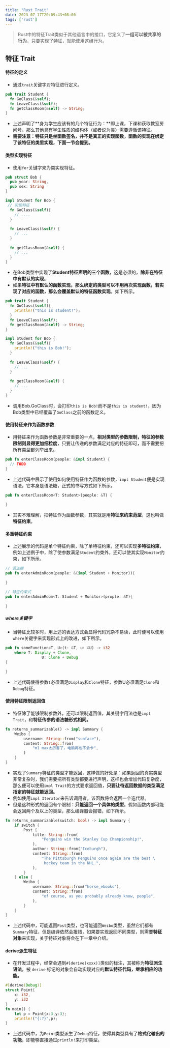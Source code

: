 ```yaml
---
title: "Rust Trait"
date: 2023-07-17T20:09:43+08:00
tags: ['rust']
---
```


> Rust中的特征Trait类似于其他语言中的接口，它定义了**一组可以被共享的行为**，只要实现了特征，就能使用这组行为。

## 特征 Trait

#### 特征的定义

* 通过`trait`关键字对特征进行定义。

```rust
pub trait Student {
  fn GoClass(&self);
  fn LeaveClass(&self);
  fn getClassRoom(&self) -> String;
}
```

* 上述声明了**身为学生应该有的几个特征行为：**即上课，下课和获取教室房间号，那么其他具有学生性质的结构体（或者说为类）需要遵循该特征。
* **需要注意：特征只是坐函数签名，并不是真正的实现函数，函数的实现在绑定了该特征的类里实现，下面一节会提到。**



#### 类型实现特征

* 使用`for`关键字来为类实现特征。

```rust
pub struct Bob {
  pub year: String,
  pub sex: String
}

impl Student for Bob {
 // 实现特征
  fn GoClass(&self){
    // ....
  }
  
  fn LeaveClass(&self) {
    // ...
  }
  
  fn getClassRoom(&self) {
    // ...
  }
}
```

* 在Bob类型中实现了**Student特征声明的三个函数**，这是必须的，**除非在特征中有默认的实现**。
* 如果**特征中有默认的函数实现，那么绑定的类型可以不用再次实现函数，若实现了对应的函数，那么会覆盖默认的特征函数实现**。如下所示。

```rust
pub trait Student {
  fn GoClass(&self){
    println!("this is student!");
  }
  fn LeaveClass(&self);
  fn getClassRoom(&self) -> String;
}

impl Student for Bob {
  fn GoClass(&self){
    println!("this is Bob!");
  }
  
  fn LeaveClass(&self) {
    // ...
  }
  
  fn getClassRoom(&self) {
    // ...
  }
}
```

* 调用Bob.GoClass时，会打印`this is Bob!`而不是`this is student!`，因为Bob类型中已经覆盖了`GoClass`之前的函数定义。



#### 使用特征来作为函数参数

* 用特征来作为函数参数是非常重要的一点，**相对类型的参数限制，特征的参数限制则显得更加细粒度**，只要让传递的参数满足对应的特征即可，而不需要把所有类型都列举出来。

```rust
pub fn enterClassRoom(people: &impl Student) {
  // TODO
}
```

* 上述代码中展示了使用如何使用特征作为函数的参数，`impl Student`便是实现语法，它本身是语法糖，正式的书写方式如下所示。

```rust
pub fn enterClassRoom<T: Student>(people: &T) {
  
}
```

* 其实不难理解，把特征作为函数参数，其实就是用**特征来约束范型**，这也叫做**特征约束**。



#### 多重特征约束

* 上述展示的代码是单个特征约束，除了单特征约束，还可以实现**多特征约束**，例如上述例子中，除了使参数满足`Student`约束外，还可以使其实现`Monitor`约束，如下所示。

```rust
// 语法糖
pub fn enterAdminRoom(people: &(impl Student + Monitor)){
  
}

// 特征约束式
pub fn enterAdminRoom<T: Student + Monitor>(prople: &T){
  
}
```

##### where关键字

* 当特征比较多时，用上述的表达方式会显得代码冗杂不易读，此时便可以使用`where`关键字来实现形式上的改进，如下所示。

```rust
pub fn someFunction<T, U>(t: &T, u: &U) -> i32
	where T: Display + Clone,
				U: Clone + Debug
{
  
}
```

* 上述代码使得参数`t`必须满足`Display`和`Clone`特征，参数U必须满足`Clone`和`Debug`特征。



#### 使用特征限制返回值

* 特征除了能够限制参数外，还可以限制返回值，其关键字用法也是`impl Trait`，和**特征传参的语法糖形式相同。**

```rust
fn returns_summarizable() -> impl Summary {
    Weibo {
        username: String::from("sunface"),
        content: String::from(
            "m1 max太厉害了，电脑再也不会卡",
        )
    }
}
```

* 实现了`Summary`特征的类型才能返回，这样做的好处是：如果返回的真实类型非常复杂时，我们需要把所有类型都要进行声明，这样也会增加代码复杂度，那么便可以使用`impl Trait`的方式要求返回值，**只要让待返回数据的类型满足指定的特征就能返回。**
* 例如使用`impl Iterator`来告诉调用者，该函数将会返回一个迭代器。
* 但是这种形式的返回有个限制：**只能返回一个具体的类型**。假如函数内部可能会返回两个及以上的类型，那么编译器会报错，如下所示。

```rust
fn returns_summarizable(switch: bool) -> impl Summary {
    if switch {
        Post {
            title: String::from(
                "Penguins win the Stanley Cup Championship!",
            ),
            author: String::from("Iceburgh"),
            content: String::from(
                "The Pittsburgh Penguins once again are the best \
                 hockey team in the NHL.",
            ),
        }
    } else {
        Weibo {
            username: String::from("horse_ebooks"),
            content: String::from(
                "of course, as you probably already know, people",
            ),
        }
    }
}
```

* 上述代码中，可能返回`Post`类型，也可能返回`Weibo`类型，虽然它们都有`Summary`特征，但是编译依然会报错，如果要实现返回不同类型，则需要**特征对象**来实现，关于特征对象将会在下一章中介绍。

#### derive派生特征

* 在开发过程中，经常会遇到`#[derive(xxxx)]`类似的标注，其被称为**特征派生语法**，被 `derive` 标记的对象会自动实现对应的**默认特征代码，继承相应的功能。**

```rust
#[derive(Debug)]
struct Point{
    x: i32,
    y: i32
}
fn main() {
    let p = Point{x:3,y:3};
    println!("{:?}",p);
}
```

* 上述代码中，为`Point`类型派生了`Debug`特征，使得其类型具有了**格式化输出的功能**，即能够直接通过`println!`来打印类型。
